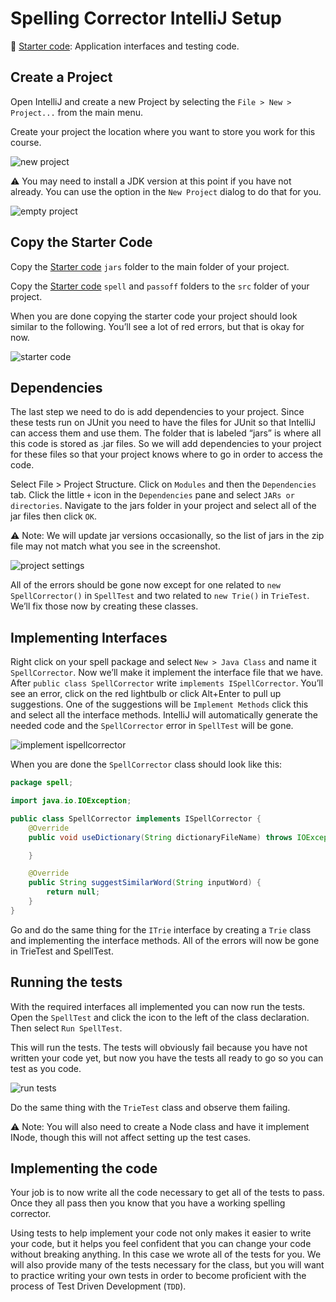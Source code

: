 # Spelling Corrector IntelliJ Setup

📁 [Starter code](../starter-code): Application interfaces and testing code.

## Create a Project

Open IntelliJ and create a new Project by selecting the `File > New > Project...` from the main menu.

Create your project the location where you want to store you work for this course.

![new project](new-project.png)

⚠ You may need to install a JDK version at this point if you have not already. You can use the option in the `New Project` dialog to do that for you.

![empty project](empty-project.png)

## Copy the Starter Code

Copy the [Starter code](../starter-code) `jars` folder to the main folder of your project.

Copy the [Starter code](../starter-code) `spell` and `passoff` folders to the `src` folder of your project.

When you are done copying the starter code your project should look similar to the following. You’ll see a lot of red errors, but that is okay for now.

![starter code](starter-code.png)

## Dependencies

The last step we need to do is add dependencies to your project. Since these tests run on JUnit you need to have the files for JUnit so that IntelliJ can access them and use them. The folder that is labeled “jars” is where all this code is stored as .jar files. So we will add dependencies to your project for these files so that your project knows where to go in order to access the code.

Select File > Project Structure. Click on `Modules` and then the `Dependencies` tab. Click the little `+` icon in the `Dependencies` pane and select `JARs or directories`. Navigate to the jars folder in your project and select all of the jar files then click `OK`.

⚠ Note: We will update jar versions occasionally, so the list of jars in the zip file may not match what you see in the screenshot.

![project settings](project-structure.gif)

All of the errors should be gone now except for one related to `new SpellCorrector()` in `SpellTest` and two related to `new Trie()` in `TrieTest`. We’ll fix those now by creating these classes.

## Implementing Interfaces

Right click on your spell package and select `New > Java Class` and name it `SpellCorrector`. Now we’ll make it implement the interface file that we have. After `public class SpellCorrector` write `implements ISpellCorrector`. You’ll see an error, click on the red lightbulb or click Alt+Enter to pull up suggestions. One of the suggestions will be `Implement Methods` click this and select all the interface methods. IntelliJ will automatically generate the needed code and the `SpellCorrector` error in `SpellTest` will be gone.

![implement ispellcorrector](implement-ispellcorrector.gif)

When you are done the `SpellCorrector` class should look like this:

```java
package spell;

import java.io.IOException;

public class SpellCorrector implements ISpellCorrector {
    @Override
    public void useDictionary(String dictionaryFileName) throws IOException {

    }

    @Override
    public String suggestSimilarWord(String inputWord) {
        return null;
    }
}
```

Go and do the same thing for the `ITrie` interface by creating a `Trie` class and implementing the interface methods. All of the errors will now be gone in TrieTest and SpellTest.

## Running the tests

With the required interfaces all implemented you can now run the tests. Open the `SpellTest` and click the icon to the left of the class declaration. Then select `Run SpellTest`.

This will run the tests. The tests will obviously fail because you have not written your code yet, but now you have the tests all ready to go so you can test as you code.

![run tests](run-tests.gif)

Do the same thing with the `TrieTest` class and observe them failing.

⚠ Note: You will also need to create a Node class and have it implement INode, though this will not affect setting up the test cases.

## Implementing the code

Your job is to now write all the code necessary to get all of the tests to pass. Once they all pass then you know that you have a working spelling corrector.

Using tests to help implement your code not only makes it easier to write your code, but it helps you feel confident that you can change your code without breaking anything. In this case we wrote all of the tests for you. We will also provide many of the tests necessary for the class, but you will want to practice writing your own tests in order to become proficient with the process of Test Driven Development (`TDD`).
